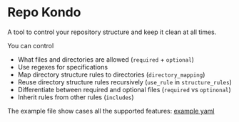 # Repo Kondo

A tool to control your repository structure and keep it clean at all times.

You can control

- What files and directories are allowed (`required` + `optional`)
- Use regexes for specifications
- Map directory structure rules to directories (`directory_mapping`)
- Reuse directory structure rules recursively (`use_rule` in `structure_rules`)
- Differentiate between required and optional files (`required` vs `optinonal`)
- Inherit rules from other rules (`includes`)

The example file show cases all the supported features:
[example yaml](test_config.yaml)
